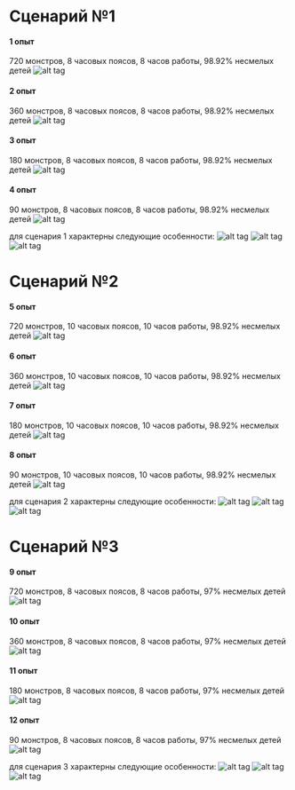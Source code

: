 # Сценарий №1

#### 1 опыт
720 монстров, 8 часовых поясов, 8 часов работы, 98.92% несмелых детей 
![alt tag](https://github.com/yashin-alexander/Monsters-Inc-modeling/blob/master/anylogic_part/screens/1info.PNG?raw=true)

#### 2 опыт 
360 монстров, 8 часовых поясов, 8 часов работы, 98.92% несмелых детей 
![alt tag](https://github.com/yashin-alexander/Monsters-Inc-modeling/blob/master/anylogic_part/screens/2info.PNG?raw=true)

#### 3 опыт
180 монстров, 8 часовых поясов, 8 часов работы, 98.92% несмелых детей 
![alt tag](https://github.com/yashin-alexander/Monsters-Inc-modeling/blob/master/anylogic_part/screens/3info.PNG?raw=true)

#### 4 опыт
90 монстров, 8 часовых поясов, 8 часов работы, 98.92% несмелых детей 
![alt tag](https://github.com/yashin-alexander/Monsters-Inc-modeling/blob/master/anylogic_part/screens/4info.PNG?raw=true)

для сценария 1 характерны следующие особенности:
![alt tag](https://github.com/yashin-alexander/Monsters-Inc-modeling/blob/master/anylogic_part/screens/queue_size_1.png?raw=true)
![alt tag](https://github.com/yashin-alexander/Monsters-Inc-modeling/blob/master/anylogic_part/screens/broken_monsters_1.png?raw=true)
![alt tag](https://github.com/yashin-alexander/Monsters-Inc-modeling/blob/master/anylogic_part/screens/productivity_1.png?raw=true)

# Сценарий №2
#### 5 опыт
720 монстров, 10 часовых поясов, 10 часов работы, 98.92% несмелых детей 
![alt tag](https://github.com/yashin-alexander/Monsters-Inc-modeling/blob/master/anylogic_part/screens/5info.PNG?raw=true)

#### 6 опыт
360 монстров, 10 часовых поясов, 10 часов работы, 98.92% несмелых детей 
![alt tag](https://github.com/yashin-alexander/Monsters-Inc-modeling/blob/master/anylogic_part/screens/6info.PNG?raw=true)

#### 7 опыт
180 монстров, 10 часовых поясов, 10 часов работы, 98.92% несмелых детей 
![alt tag](https://github.com/yashin-alexander/Monsters-Inc-modeling/blob/master/anylogic_part/screens/7info.PNG?raw=true)

#### 8 опыт
90 монстров, 10 часовых поясов, 10 часов работы, 98.92% несмелых детей 
![alt tag](https://github.com/yashin-alexander/Monsters-Inc-modeling/blob/master/anylogic_part/screens/8info.PNG?raw=true)

для сценария 2 характерны следующие особенности:
![alt tag](https://github.com/yashin-alexander/Monsters-Inc-modeling/blob/master/anylogic_part/screens/queue_size_2.png?raw=true)
![alt tag](https://github.com/yashin-alexander/Monsters-Inc-modeling/blob/master/anylogic_part/screens/broken_monsters_2.png?raw=true)
![alt tag](https://github.com/yashin-alexander/Monsters-Inc-modeling/blob/master/anylogic_part/screens/productivity_2.png?raw=true)


# Сценарий №3
#### 9 опыт
720 монстров, 8 часовых поясов, 8 часов работы, 97% несмелых детей 
![alt tag](https://github.com/yashin-alexander/Monsters-Inc-modeling/blob/master/anylogic_part/screens/9.PNG?raw=true)

#### 10 опыт 
360 монстров, 8 часовых поясов, 8 часов работы, 97% несмелых детей 
![alt tag](https://github.com/yashin-alexander/Monsters-Inc-modeling/blob/master/anylogic_part/screens/10.PNG?raw=true)

#### 11 опыт
180 монстров, 8 часовых поясов, 8 часов работы, 97% несмелых детей 
![alt tag](https://github.com/yashin-alexander/Monsters-Inc-modeling/blob/master/anylogic_part/screens/11.PNG?raw=true)

#### 12 опыт
90 монстров, 8 часовых поясов, 8 часов работы, 97% несмелых детей 
![alt tag](https://github.com/yashin-alexander/Monsters-Inc-modeling/blob/master/anylogic_part/screens/12.PNG?raw=true)

для сценария 3 характерны следующие особенности:
![alt tag](https://github.com/yashin-alexander/Monsters-Inc-modeling/blob/master/anylogic_part/screens/queue_size_3.png?raw=true)
![alt tag](https://github.com/yashin-alexander/Monsters-Inc-modeling/blob/master/anylogic_part/screens/broken_monsters_3.png?raw=true)
![alt tag](https://github.com/yashin-alexander/Monsters-Inc-modeling/blob/master/anylogic_part/screens/productivity_3.png?raw=true)
